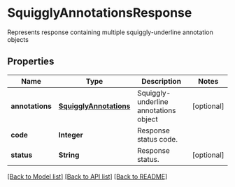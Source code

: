 ﻿
# SquigglyAnnotationsResponse
Represents response containing multiple squiggly-underline annotation objects

## Properties
Name | Type | Description | Notes
------------ | ------------- | ------------- | -------------
**annotations** | [**SquigglyAnnotations**](SquigglyAnnotations.md) | Squiggly-underline annotations object | [optional]
**code** | **Integer** | Response status code. | 
**status** | **String** | Response status. | [optional]


[[Back to Model list]](../../README.md#documentation-for-models) [[Back to API list]](../../README.md#documentation-for-api-endpoints) [[Back to README]](../../README.md)


